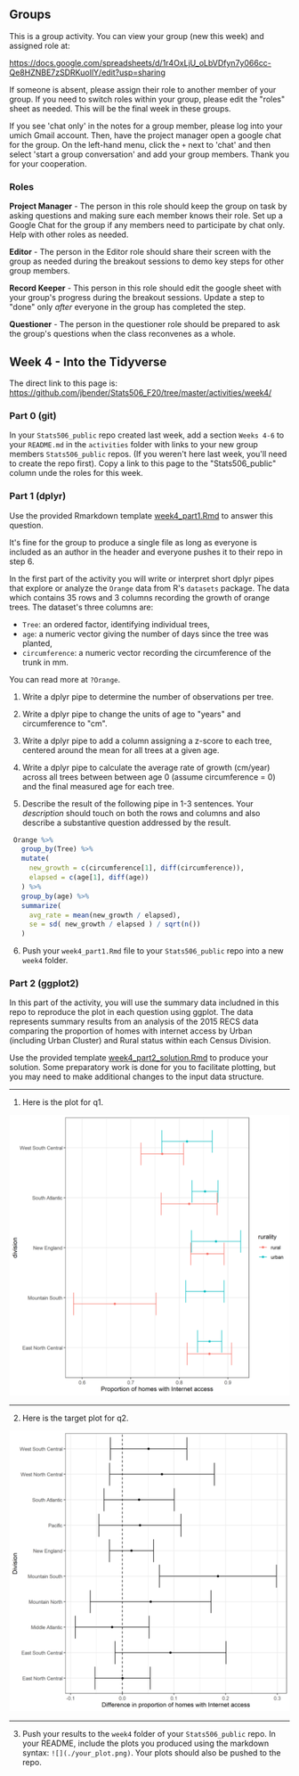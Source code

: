 ## Groups

This is a group activity. You can view your group (new this week) 
and assigned role at:

https://docs.google.com/spreadsheets/d/1r4OxLjU_oLbVDfyn7y066cc-Qe8HZNBE7zSDRKuoIlY/edit?usp=sharing

If someone is absent, please assign their role to another member of your group.
If you need to switch roles within your group, please edit the "roles" sheet
as needed. This will be the final week in these groups. 

If you see 'chat only' in the notes for a group member, please log into 
your umich Gmail account.  Then, have the project manager open a google chat 
for the group.  On the left-hand menu, click the `+` next to
'chat' and then select 'start a group conversation' and add your group members.
Thank you for your cooperation.

### Roles

**Project Manager** - The person in this role should keep the group on task
by asking questions and making sure each member knows their role.
Set up a Google Chat for the group if any members need to participate by
chat only. Help with other roles as needed.

**Editor** - The person in the Editor role should share their screen with the
group as needed during the breakout sessions to demo key steps for other group
members. 

**Record Keeper** - This person in this role should edit the google sheet 
with your group's progress during the breakout sessions. Update a step to "done"
only *after* everyone in the group has completed the step.  

**Questioner** - The person in the questioner role should be prepared to ask the
group's questions when the class reconvenes as a whole. 

## Week 4 - Into the Tidyverse

The direct link to this page is:
https://github.com/jbender/Stats506_F20/tree/master/activities/week4/

### Part 0 (git)

In your `Stats506_public` repo created last week, add a section `Weeks 4-6` to
your `README.md` in the `activities` folder with links to your new group
members `Stats506_public` repos. (If you weren't here last week, you'll
need to create the repo first). Copy a link to this page to the 
"Stats506_public" column unde the roles for this week.  

### Part 1 (dplyr)

Use the provided Rmarkdown template [week4_part1.Rmd](./week4_part1.Rmd)
to answer this question. 

It's fine for the group to produce a single file as long as everyone is
included as an author in the header and everyone pushes it to their repo in 
step 6. 

In the first part of the activity you will write or interpret short dplyr pipes
that explore or analyze the `Orange` data from R's `datasets` package. The data
which contains 35 rows and 3 columns recording the growth
of orange trees.  The dataset's three columns are:

  - `Tree`: an ordered factor, identifying individual trees, 
  - `age`: a numeric vector giving the number of days 
    since the tree was planted,
  - `circumference`: a numeric vector recording the circumference of the 
    trunk in mm. 

You can read more at `?Orange`. 

1. Write a dplyr pipe to determine the number of
observations per tree.

2. Write a dplyr pipe to change the units of age to "years" 
and circumference to "cm".
 
3. Write a dplyr pipe to add a column assigning a
z-score to each tree, centered around the mean for all trees at a given age.
 
4. Write a dplyr pipe to calculate the average rate of growth
(cm/year) across all trees between between age 0 (assume circumference = 0) and
the final measured age for each tree.

5. Describe the result of the following pipe in 1-3 sentences. Your
    *description* should touch on both the rows and columns and also describe
    a substantive question addressed by the result. 

```r
 Orange %>%
   group_by(Tree) %>%
   mutate( 
     new_growth = c(circumference[1], diff(circumference)),
     elapsed = c(age[1], diff(age))
   ) %>%
   group_by(age) %>% 
   summarize( 
     avg_rate = mean(new_growth / elapsed),
     se = sd( new_growth / elapsed ) / sqrt(n()) 
   )
```

6. Push your `week4_part1.Rmd` file to your `Stats506_public` repo into a new
   `week4` folder.  

### Part 2 (ggplot2)

In this part of the activity, you will use the summary data includned in this 
repo to reproduce the plot in each question using ggplot. The data represents
summary results from an analysis of the 2015 RECS data comparing the proportion
of homes with internet access by Urban (including Urban Cluster) and Rural
status within each Census Division. 

Use the provided template [week4_part2_solution.Rmd](week4_part2_solution.Rmd)
to produce your solution. Some preparatory work is done for you to facilitate
plotting, but you may need to make additional changes to the input data 
structure. 

---

1. Here is the plot for q1.

![](./w4_p2_q1_plot.png)

---

2. Here is the target plot for q2. 

![](./w4_p2_q2_plot.png)

---

3. Push your results to the `week4` folder of your `Stats506_public` repo. 
In your README, include the plots you produced using the markdown syntax:
`![](./your_plot.png)`. Your plots should also be pushed to the repo.

